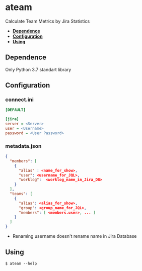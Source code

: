 # ateam
Calculate Team Metrics by Jira Statistics

* **[Dependence](#Dependence)**<br>
* **[Configuration](#Configuration)**<br>
* **[Using](#Using)**<br>


## Dependence
Only Python 3.7 standart library


## Configuration

### connect.ini
```ini
[DEFAULT]

[jira]
server = <Server>
user = <Username>
password = <User Password>
```

### metadata.json
```json
{
  "members": [
    {
      "alias" : <name_for_show>,
      "user": <username_for_JQL>,
      "worklog":  <worklog_name_in_Jira_DB>
    }
  ],
  "teams": [
    {
      "alias": <alias_for_show>,
      "group": <group_name_for_JQL>,
      "members": [ <members.user>, ... ]
    }
  ]
}
```
* Renaming username doesn't rename name in Jira Database

## Using
```shell
$ ateam --help
```

